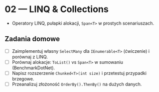 # 02 — LINQ & Collections
- Operatory LINQ, pułapki alokacji, `Span<T>` w prostych scenariuszach.


## Zadania domowe
- [ ] Zaimplementuj własny `SelectMany` dla `IEnumerable<T>` (ćwiczenie) i porównaj z LINQ.
- [ ] Porównaj alokacje: `ToList()` vs `Span<T>` w sumowaniu (BenchmarkDotNet).
- [ ] Napisz rozszerzenie `Chunked<T>(int size)` i przetestuj przypadki brzegowe.
- [ ] Przeanalizuj złożoność `OrderBy().ThenBy()` na dużych danych.
